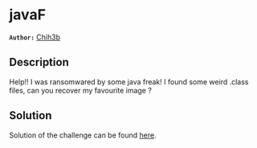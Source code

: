 # javaF

**`Author:`** [Chih3b](https://github.com/Ch1h3b)

## Description

Help!! I was ransomwared by some java freak! I found some weird .class files, can you recover my favourite image ?

## Solution

Solution of the challenge can be found [here](solution/).
